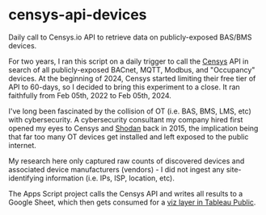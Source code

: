 # censys-api-devices
Daily call to Censys.io API to retrieve data on publicly-exposed BAS/BMS devices.

For two years, I ran this script on a daily trigger to call the [Censys](https://search.censys.io/) API in search of all publicly-exposed BACnet, MQTT, Modbus, and "Occupancy" devices. At the beginning of 2024, Censys started limiting their free tier of API to 60-days, so I decided to bring this experiment to a close. It ran faithfully from Feb 05th, 2022 to Feb 05th, 2024. 

I've long been fascinated by the collision of OT (i.e. BAS, BMS, LMS, etc) with cybersecurity. A cybersecurity consultant my company hired first opened my eyes to Censys and [Shodan](https://www.shodan.io/) back in 2015, the implication being that far too many OT devices get installed and left exposed to the public internet.

My research here only captured raw counts of discovered devices and associated device manufacturers (vendors) - I did not ingest any site-identifying information (i.e. IPs, ISP, location, etc).

The Apps Script project calls the Censys API and writes all results to a Google Sheet, which then gets consumed for a [viz layer in Tableau Public](https://public.tableau.com/app/profile/drew.depriest/viz/CensysExposedBASDevices/Dashboard1?publish=yes).
